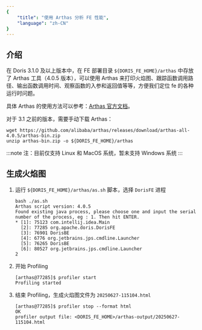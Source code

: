 ```yaml
---
{
    "title": "使用 Arthas 分析 FE 性能",
    "language": "zh-CN"
}
---
```


<!-- 
Licensed to the Apache Software Foundation (ASF) under one
or more contributor license agreements.  See the NOTICE file
distributed with this work for additional information
regarding copyright ownership.  The ASF licenses this file
to you under the Apache License, Version 2.0 (the
"License"); you may not use this file except in compliance
with the License.  You may obtain a copy of the License at

  http://www.apache.org/licenses/LICENSE-2.0

Unless required by applicable law or agreed to in writing,
software distributed under the License is distributed on an
"AS IS" BASIS, WITHOUT WARRANTIES OR CONDITIONS OF ANY
KIND, either express or implied.  See the License for the
specific language governing permissions and limitations
under the License.
-->

## 介绍

在 Doris 3.1.0 及以上版本中，在 FE 部署目录 `${DORIS_FE_HOME}/arthas` 中存放了 Arthas 工具（4.0.5 版本），可以使用 Arthas 来打印火焰图、跟踪函数调用路径、输出函数调用时间、观察函数的入参和返回值等等，方便我们定位 fe 的各种运行时问题。

具体 Arthas 的使用方法可以参考：[Arthas 官方文档](https://arthas.aliyun.com/en/doc/)。

对于 3.1 之前的版本，需要手动下载 Arthas：

```shell
wget https://github.com/alibaba/arthas/releases/download/arthas-all-4.0.5/arthas-bin.zip
unzip arthas-bin.zip -o ${DORIS_FE_HOME}/arthas
```

:::note
注：目前仅支持 Linux 和 MacOS 系统，暂未支持 Windows 系统
:::

## 生成火焰图

1. 运行 `${DORIS_FE_HOME}/arthas/as.sh` 脚本，选择 `DorisFE` 进程

    ```shell
    bash ./as.sh
    Arthas script version: 4.0.5
    Found existing java process, please choose one and input the serial number of the process, eg : 1. Then hit ENTER.
    * [1]: 75123 com.intellij.idea.Main
      [2]: 77285 org.apache.doris.DorisFE
      [3]: 76901 DorisBE
      [4]: 6776 org.jetbrains.jps.cmdline.Launcher
      [5]: 76265 DorisBE
      [6]: 80527 org.jetbrains.jps.cmdline.Launcher
    2
    ```

2. 开始 Profiling

    ```shell
    [arthas@77285]$ profiler start
    Profiling started
    ```

3. 结束 Profiling，生成火焰图文件为 `20250627-115104.html`

    ```shell
    [arthas@77285]$ profiler stop --format html
    OK
    profiler output file: <DORIS_FE_HOME>/arthas-output/20250627-115104.html
    ```
